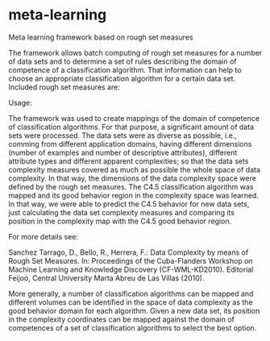 # meta-learning
Meta learning framework based on rough set measures

The framework allows batch computing of rough set measures for a number of data sets and to determine a set of rules describing the domain of competence of a classification algorithm. That information can help to choose an appropriate classification algorithm for a certain data set. Included rough set measures are:

Usage:

The framework was used to create mappings of the domain of competence of classification algorithms. For that purpose, a significant amount of data sets were processed. The data sets were as diverse as possible, i.e., comming from different application domains, having different dimensions (number of examples and number of descriptive attributes), different attribute types and different apparent complexities; so that the data sets complexity measures covered as much as possible the whole space of data complexity. In that way, the dimensions of the data complexity space were defined by the rough set measures. The C4.5 classification algorithm was mapped and its good behavior region in the complexity space was learned. In that way, we were able to predict the C4.5 behavior for new data sets, just calculating the data set complexity measures and comparing its position in the complexity map with the C4.5 good behavior region. 

For more details see:

Sanchez Tarrago, D., Bello, R., Herrera, F.: Data Complexity by means of Rough Set Measures. In: Proceedings of the Cuba-Flanders Workshop on Machine Learning and Knowledge Discovery (CF-WML-KD2010). Editorial Feijoó, Central University Marta Abreu de Las Villas (2010).

More generally, a number of classification algorithms can be mapped and different volumes can be identified in the space of data complexity as the good behavior domain for each algorithm. Given a new data set, its position in the complexity coordinates can be mapped against the domain of competences of a set of classification algorithms to select the best option.




